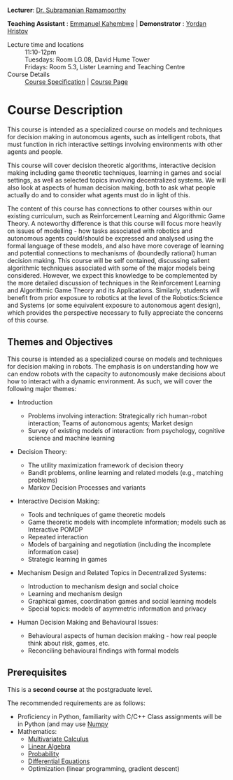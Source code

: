 **Lecturer**: <a href="http://homepages.inf.ed.ac.uk/sramamoo">Dr. Subramanian Ramamoorthy</a>

**Teaching Assistant** : <a href="https://www.edinburgh-robotics.org/students/emmanuel-kahembwe">Emmanuel Kahembwe</a> | **Demonstrator** : <a href="https://www.inf.ed.ac.uk/people/students/Yordan_Hristov.html">Yordan Hristov</a>
<dl>
<dt>Lecture time and locations</dt>
<dd>11:10-12pm</dd>
<dd>Tuesdays: Room LG.08, David Hume Tower</dd>
<dd>Fridays: Room 5.3, Lister Learning and Teaching Centre </dd>
<dt>Course Details</dt>
<dd><a href="http://www.drps.ed.ac.uk/17-18/dpt/cxinfr11090.htm">Course Specification</a> | <a href="http://www.inf.ed.ac.uk/teaching/courses/dmr">Course Page</a></dd>
</dl>

# [](#description) Course Description

This course is intended as a specialized course on models and techniques for decision making in autonomous agents, such as intelligent robots, that must function in rich interactive settings involving environments with other agents and people.

This course will cover decision theoretic algorithms, interactive decision making including game theoretic techniques, learning in games and social settings, as well as selected topics involving decentralized systems. We will also look at aspects of human decision making, both to ask what people actually do and to consider what agents must do in light of this.

The content of this course has connections to other courses within our existing curriculum, such as Reinforcement Learning and Algorithmic Game Theory. A noteworthy difference is that this course will focus more heavily on issues of modelling - how tasks associated with robotics and autonomous agents could/should be expressed and analysed using the formal language of these models, and also have more coverage of learning and potential connections to mechanisms of (boundedly rational) human decision making. This course will be self contained, discussing salient algorithmic techniques associated with some of the major models being considered. However, we expect this knowledge to be complemented by the more detailed discussion of techniques in the Reinforcement Learning and Algorithmic Game Theory and its Applications. Similarly, students will benefit from prior exposure to robotics at the level of the Robotics:Science and Systems (or some equivalent exposure to autonomous agent design), which provides the perspective necessary to fully appreciate the concerns of this course.


## [](#themes) Themes and Objectives
This course is intended as a specialized course on models and techniques for decision making in robots. The emphasis is on understanding how we can endow robots with the capacity to autonomously make decisions about how to interact with a dynamic environment. As such, we will cover the following major themes:

*	Introduction
	- Problems involving interaction: Strategically rich human-robot interaction; Teams of autonomous agents; Market design
	- Survey of existing models of interaction: from psychology, cognitive science and machine learning
*	Decision Theory:
	- The utility maximization framework of decision theory
	- Bandit problems, online learning and related models (e.g., matching problems)
	- Markov Decision Processes and variants
*	Interactive Decision Making:
	- Tools and techniques of game theoretic models
	- Game theoretic models with incomplete information; models such as Interactive POMDP
	- Repeated interaction
	- Models of bargaining and negotiation (including the incomplete information case)
	- Strategic learning in games
	
*	Mechanism Design and Related Topics in Decentralized Systems:
	- Introduction to mechanism design and social choice
	- Learning and mechanism design
	- Graphical games, coordination games and social learning models
	- Special topics: models of asymmetric information and privacy
	
*	Human Decision Making and Behavioural Issues:
	- Behavioural aspects of human decision making - how real people think about risk, games, etc.
	- Reconciling behavioural findings with formal models

## [](#requisites) Prerequisites
This is a **second course** at the postgraduate level.

The recommended requirements are as follows:
*	Proficiency in Python, familiarity with C/C++
	Class assignments will be in Python (and may use [Numpy](http://cs231n.github.io/python-numpy-tutorial/)
*	Mathematics:
	- [Multivariate Calculus](https://ocw.mit.edu/courses/mathematics/18-02-multivariable-calculus-fall-2007/)
	- [Linear Algebra](https://ocw.mit.edu/courses/mathematics/18-06-linear-algebra-spring-2010/)
	- [Probability](https://projects.iq.harvard.edu/stat110/youtube)
	- [Differential Equations](https://ocw.mit.edu/courses/mathematics/18-03-differential-equations-spring-2010/)
	- Optimization (linear programming, gradient descent)


